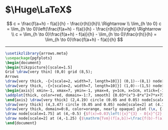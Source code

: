 
# $\Huge\LaTeX$



$$
c = \frac{f(a+h) - f(a)}{h} - \frac{r(h)}{h}\\ \Rightarrow \\
\lim_{h \to 0} c = \lim_{h \to 0}\left(\frac{f(a+h) - f(a)}{h} - \frac{r(h)}{h}\right) \Rightarrow \\
c = \lim_{h \to 0}\frac{f(a+h) - f(a)}{h} - \lim_{h \to 0}\frac{r(h)}{h} = \lim_{h \to 0}\frac{f(a+h) - f(a)}{h}
$$

---

```tikz
\usetikzlibrary{arrows.meta}
\usepackage{pgfplots} 
\begin{document} 
\begin{tikzpicture}[scale=1.5]
Grid \draw[very thin] (0,0) grid (8,5); 
Arrows 
\draw[very thick, -{>[scale=2, width=7, length=10]}] (0,1)--(8,1) node[right, scale=2] {$x$}; 
\draw[very thick, -{>[scale=2, width=7, length=10]}] (1,0)--(1,5) node[above, scale=2] {$f(x)$}; 
\begin{axis}[ xmin=-1, xmax=7, ymin=-1, ymax=4, y=1cm, x=1cm, xtick={-1,...,7}, hide axis] 
\addplot[thick, color=red, domain=-1:7, smooth] {0.03*(x^3-8*x^2+7*x+73)+1}; 
\end{axis} \draw[very thick] (2,4.19) circle (0.05 and 0.05) node[scale=2] at (2.15,4.35) {$a$}; 
\draw[very thick] (4,3.47) circle (0.05 and 0.05) node[scale=2] at (4.15,3.63) {$b$}; 
\draw[very thick, domain=0:8, color=orange, nearly opaque] plot (\x, {-0.36*\x+4.91}); 
\draw node[scale=1.75] at (4,-0.5) {$f(x)=0.03\left({x}^{3} - 8{x}^{2} + 7 x + 73\right) + 1$}; 
\draw node[scale=2] at (4,-1.25) {$\mathrm{Tvm}(f[a,b])=\frac{f(b)-f(a)}{b-a}$}; \end{tikzpicture} 
\end{document}
```
